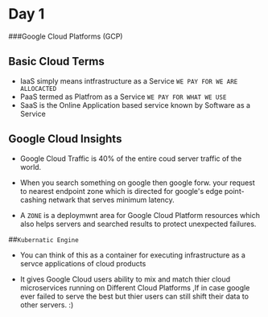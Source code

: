 # Day 1
###Google Cloud Platforms (GCP)

## Basic Cloud Terms  
*   IaaS simply means intfrastructure as a Service ``WE PAY FOR WE ARE ALLOCACTED``
*   PaaS termed as Platfrom as a Service ``WE PAY FOR WHAT WE USE``
*   SaaS is the Online Application based service known by Software as a Service
    
## Google Cloud Insights

*   Google Cloud Traffic is 40% of the entire coud server traffic of the world.

*   When you search something on google then google forw. your request to nearest endpoint zone which is directed for google's edge point-cashing netwark that serves minimum latency.

*   A `ZONE` is a deploymwnt area for Google Cloud Platform resources which also helps servers and searched results to protect unexpected failures.

##`Kubernatic Engine` 

* You can think of this as a container for executing infrastructure as a servce applications of cloud products

* It gives Google Cloud users ability to mix and match thier cloud microservices running on Different Cloud Platforms ,If in case google ever failed to serve the best but thier users can still shift their data to other servers. :)
   
 
